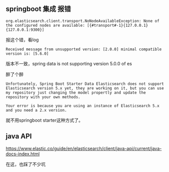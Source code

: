## springboot 集成 报错


```
org.elasticsearch.client.transport.NoNodeAvailableException: None of the configured nodes are available: [{#transport#-1}{127.0.0.1}{127.0.0.1:9300}]
```
报这个错，看log

```
Received message from unsupported version: [2.0.0] minimal compatible version is: [5.6.0]
```
版本不一致，spring data is not supporting version 5.0.0 of es

醉了个醉

```
Unfortunately, Spring Boot Starter Data Elasticsearch does not support Elasticsearch version 5.x yet, they are working on it, but you can use my repository just changing the model propertly and update the repository with your own methods.

Your error is because you are using an instance of Elasticsearch 5.x and you need a 2.x version.
```

就不用springboot starter这种方式了。

## java API

https://www.elastic.co/guide/en/elasticsearch/client/java-api/current/java-docs-index.html

在这，也踩了不少坑